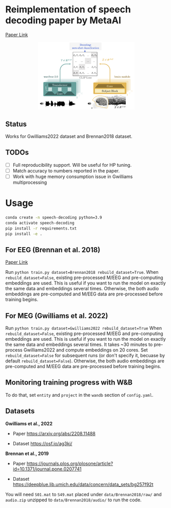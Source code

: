 # Reimplementation of speech decoding paper by MetaAI

[Paper Link](https://arxiv.org/pdf/2208.12266.pdf)

<div align="center"><img src="assets/overview_meta2022.png" width=300></div>

## Status

Works for Gwilliams2022 dataset and Brennan2018 dataset.

## TODOs

- [ ] Full reproducibility support. Will be useful for HP tuning. 
- [ ] Match accuracy to numbers reported in the paper. 
- [ ] Work with huge memory consumption issue in Gwilliams multiprocessing

# Usage

```bash
conda create -n speech-decoding python=3.9
conda activate speech-decoding
pip install -r requirements.txt
pip install -e .
```

## For EEG (Brennan et al. 2018)

[Paper Link](https://journals.plos.org/plosone/article?id=10.1371/journal.pone.0207741)

Run `python train.py dataset=Brennan2018 rebuild_dataset=True`.
When `rebuild_dataset=False`, existing pre-processed M/EEG and pre-computing embeddings are used. This is useful if you want to run the model on exactly the same data and embeddings several times. Otherwise, the both audio embeddings are pre-computed and M/EEG data are pre-processed before training begins.

## For MEG (Gwilliams et al. 2022)

Run `python train.py dataset=Gwilliams2022 rebuild_dataset=True`
When `rebuild_dataset=False`, existing pre-processed M/EEG and pre-computing embeddings are used. This is useful if you want to run the model on exactly the same data and embeddings several times. It takes ~30 minutes to pre-process Gwilliams2022 and compute embeddings on 20 cores. Set `rebuild_dataset=False` for subsequent runs (or don't specify it, becuase by default `rebuild_dataset=False`). Otherwise, the both audio embeddings are pre-computed and M/EEG data are pre-processed before training begins.

## Monitoring training progress with W&B

To do that, set `entity` and `project` in the `wandb` section of `config.yaml`.

## Datasets

**Gwilliams et al., 2022**

- Paper https://arxiv.org/abs/2208.11488

- Dataset https://osf.io/ag3kj/

**Brennan et al., 2019**

- Paper https://journals.plos.org/plosone/article?id=10.1371/journal.pone.0207741

- Dataset https://deepblue.lib.umich.edu/data/concern/data_sets/bg257f92t

You will need `S01.mat` to `S49.mat` placed under `data/Brennan2018/raw/` and `audio.zip` unzipped to `data/Brennan2018/audio/` to run the code.
